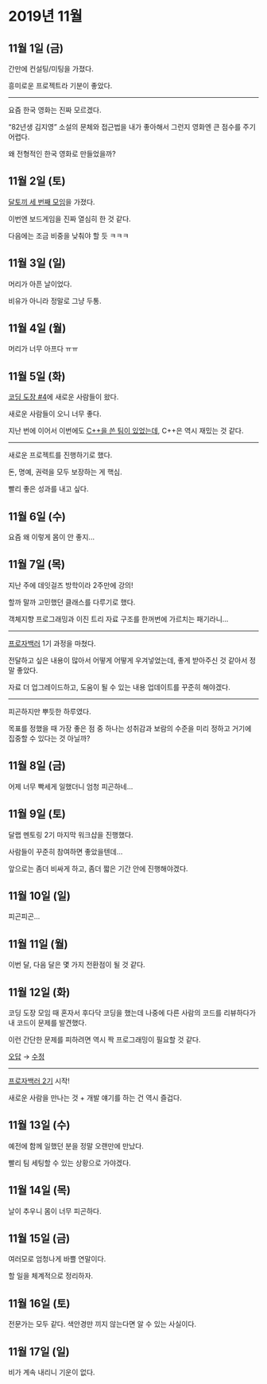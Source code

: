 # 2019년 11월

## 11월 1일 (금)

간만에 컨설팅/미팅을 가졌다.

흥미로운 프로젝트라 기분이 좋았다.

---

요즘 한국 영화는 진짜 모르겠다.

“82년생 김지영” 소설의 문체와 접근법을 내가 좋아해서 그런지
영화엔 큰 점수를 주기 어렵다.

왜 전형적인 한국 영화로 만들었을까?

## 11월 2일 (토)

[달토끼 세 번째 모임](https://j.mp/2pgk73R)을 가졌다.

이번엔 보드게임을 진짜 열심히 한 것 같다.

다음에는 조금 비중을 낮춰야 할 듯 ㅋㅋㅋ

## 11월 3일 (일)

머리가 아픈 날이었다.

비유가 아니라 정말로 그냥 두통.

## 11월 4일 (월)

머리가 너무 아프다 ㅠㅠ

## 11월 5일 (화)

[코딩 도장 #4](https://j.mp/330m1Ei)에 새로운 사람들이 왔다.

새로운 사람들이 오니 너무 좋다.

지난 번에 이어서 이번에도 [C++을 쓴 팀이 있었는데](https://j.mp/2NILhbD),
C++은 역시 재밌는 것 같다.

---

새로운 프로젝트를 진행하기로 했다.

돈, 명예, 권력을 모두 보장하는 게 핵심.

빨리 좋은 성과를 내고 싶다.

## 11월 6일 (수)

요즘 왜 이렇게 몸이 안 좋지...

## 11월 7일 (목)

지난 주에 데잇걸즈 방학이라 2주만에 강의!

할까 말까 고민했던 클래스를 다루기로 했다.

객체지향 프로그래밍과 이진 트리 자료 구조를 한꺼번에 가르치는 패기라니...

---

[프로자백러](https://dal-lab.com/java-backend/) 1기 과정을 마쳤다.

전달하고 싶은 내용이 많아서 어떻게 어떻게 우겨넣었는데,
좋게 받아주신 것 같아서 정말 좋았다.

자료 더 업그레이드하고, 도움이 될 수 있는 내용 업데이트를 꾸준히 해야겠다.

---

피곤하지만 뿌듯한 하루였다.

목표를 정했을 때 가장 좋은 점 중 하나는
성취감과 보람의 수준을 미리 정하고 거기에 집중할 수 있다는 것 아닐까?

## 11월 8일 (금)

어제 너무 빡세게 일했더니 엄청 피곤하네...

## 11월 9일 (토)

달랩 멘토링 2기 마지막 워크샵을 진행했다.

사람들이 꾸준히 참여하면 좋았을텐데...

앞으로는 좀더 비싸게 하고, 좀더 짧은 기간 안에 진행해야겠다.

## 11월 10일 (일)

피곤피곤...

## 11월 11일 (월)

이번 달, 다음 달은 몇 가지 전환점이 될 것 같다.

## 11월 12일 (화)

코딩 도장 모임 때 혼자서 후다닥 코딩을 했는데
나중에 다른 사람의 코드를 리뷰하다가 내 코드이 문제를 발견했다.

이런 간단한 문제를 피하려면 역시 짝 프로그래밍이 필요할 것 같다.

[오답](http://j.mp/2Q9uRff) → [수정](http://j.mp/2X7dz3V)

---

[프로자백러 2기](https://dal-lab.com/java-backend/) 시작!

새로운 사람을 만나는 것 + 개발 얘기를 하는 건 역시 즐겁다.

## 11월 13일 (수)

예전에 함께 일했던 분을 정말 오랜만에 만났다.

빨리 팀 세팅할 수 있는 상황으로 가야겠다.

## 11월 14일 (목)

날이 추우니 몸이 너무 피곤하다.

## 11월 15일 (금)

여러모로 엄청나게 바쁠 연말이다.

할 일을 체계적으로 정리하자.

## 11월 16일 (토)

전문가는 모두 같다. 색안경만 끼지 않는다면 알 수 있는 사실이다.

## 11월 17일 (일)

비가 계속 내리니 기운이 없다.
